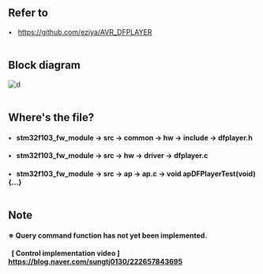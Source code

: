## Refer to
•  &nbsp; https://github.com/eziya/AVR_DFPLAYER <br><br>

## Block diagram<br>
![d](https://user-images.githubusercontent.com/70312248/155701830-a8415f90-bfb7-4327-8f12-9a5dc024cb1e.png) <br><br>

## Where's the file?<br>
#### •  &nbsp; stm32f103_fw_module → src → common → hw → include → dfplayer.h
#### •  &nbsp; stm32f103_fw_module → src → hw → driver → dfplayer.c
#### •  &nbsp; stm32f103_fw_module → src → ap → ap.c → void apDFPlayerTest(void){...} <br><br>

## Note<br>
#### ※ Query command function has not yet been implemented. <br>
#### &nbsp; [ Control implementation video ] &nbsp; https://blog.naver.com/sungtj0130/222657843695
